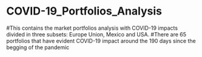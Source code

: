 # COVID-19_Portfolios_Analysis
#This contains the market portfolios analysis with COVID-19 impacts divided in three subsets: Europe Union, Mexico and USA.
#There are 65 portfolios that have evident COVID-19 impact around the 190 days since the begging of the pandemic
